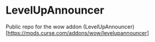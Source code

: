 # LevelUpAnnouncer
Public repo for the wow addon (LevelUpAnnouncer)[https://mods.curse.com/addons/wow/levelupannouncer]
